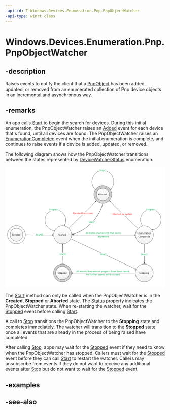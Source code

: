 ```yaml
---
-api-id: T:Windows.Devices.Enumeration.Pnp.PnpObjectWatcher
-api-type: winrt class
---
```


<!-- Class syntax.
public class PnpObjectWatcher : Windows.Devices.Enumeration.Pnp.IPnpObjectWatcher
-->

# Windows.Devices.Enumeration.Pnp.PnpObjectWatcher

## -description
Raises events to notify the client that a [PnpObject](pnpobject.md) has been added, updated, or removed from an enumerated collection of Pnp device objects in an incremental and asynchronous way.

## -remarks
An app calls [Start](pnpobjectwatcher_start_1587696324.md) to begin the search for devices. During this initial enumeration, the PnpObjectWatcher raises an [Added](pnpobjectwatcher_added.md) event for each device that's found, until all devices are found. The PnpObjectWatcher raises an [EnumerationCompleted](pnpobjectwatcher_enumerationcompleted.md) event when the initial enumeration is complete, and continues to raise events if a device is added, updated, or removed.

The following diagram shows how the PnpObjectWatcher transitions between the states represented by [DeviceWatcherStatus](../windows.devices.enumeration/devicewatcherstatus.md) enumeration.

<img src="images/statediagram.png" alt="state diagram of DeviceWatcher states"></img>

The [Start](pnpobjectwatcher_start_1587696324.md) method can only be called when the PnpObjectWatcher is in the **Created**, **Stopped** or **Aborted** state. The [Status](pnpobjectwatcher_status.md) property indicates the PnpObjectWatcher state. When re-starting the watcher, wait for the [Stopped](pnpobjectwatcher_stopped.md) event before calling [Start](pnpobjectwatcher_start_1587696324.md).

A call to [Stop](pnpobjectwatcher_stop_1201535524.md) transitions the PnpObjectWatcher to the **Stopping** state and completes immediately. The watcher will transition to the **Stopped** state once all events that are already in the process of being raised have completed.

After calling [Stop](pnpobjectwatcher_stop_1201535524.md), apps may wait for the [Stopped](pnpobjectwatcher_stopped.md) event if they need to know when the PnpObjectWatcher has stopped. Callers must wait for the [Stopped](pnpobjectwatcher_stopped.md) event before they can call [Start](pnpobjectwatcher_start_1587696324.md) to restart the watcher. Callers may unsubscribe from events if they do not want to receive any additional events after [Stop](pnpobjectwatcher_stop_1201535524.md) but do not want to wait for the [Stopped](pnpobjectwatcher_stopped.md) event.

## -examples

## -see-also

